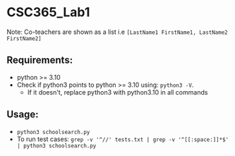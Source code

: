 # CSC365_Lab1

Note: Co-teachers are shown as a list i.e ```[LastName1 FirstName1, LastName2 FirstName2]```

## Requirements: 
* python >= 3.10
* Check if python3 points to python >= 3.10 using: ```python3 -V```. 
    * If it doesn't, replace python3 with python3.10 in all commands

## Usage: 
* ```python3 schoolsearch.py```
* To run test cases: ```grep -v '^//' tests.txt | grep -v '^[[:space:]]*$' | python3 schoolsearch.py```
